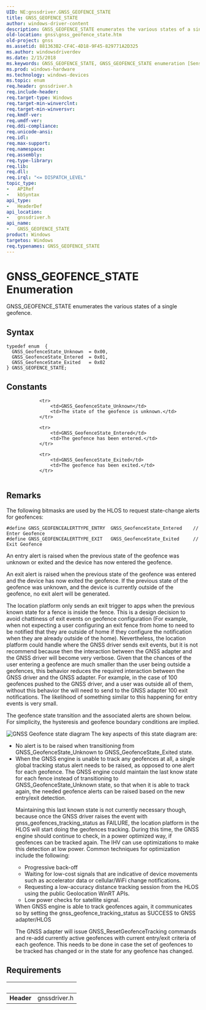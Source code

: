 ```yaml
---
UID: NE:gnssdriver.GNSS_GEOFENCE_STATE
title: GNSS_GEOFENCE_STATE
author: windows-driver-content
description: GNSS_GEOFENCE_STATE enumerates the various states of a single geofence.
old-location: gnss\gnss_geofence_state.htm
old-project: gnss
ms.assetid: 881363B2-CF4C-4D18-9F45-829771A2D325
ms.author: windowsdriverdev
ms.date: 2/15/2018
ms.keywords: GNSS_GEOFENCE_STATE, GNSS_GEOFENCE_STATE enumeration [Sensor Devices], GNSS_GeofenceState_Entered, GNSS_GeofenceState_Exited, GNSS_GeofenceState_Unknown, gnss.gnss_geofence_state, gnssdriver/GNSS_GEOFENCE_STATE, gnssdriver/GNSS_GeofenceState_Entered, gnssdriver/GNSS_GeofenceState_Exited, gnssdriver/GNSS_GeofenceState_Unknown
ms.prod: windows-hardware
ms.technology: windows-devices
ms.topic: enum
req.header: gnssdriver.h
req.include-header: 
req.target-type: Windows
req.target-min-winverclnt: 
req.target-min-winversvr: 
req.kmdf-ver: 
req.umdf-ver: 
req.ddi-compliance: 
req.unicode-ansi: 
req.idl: 
req.max-support: 
req.namespace: 
req.assembly: 
req.type-library: 
req.lib: 
req.dll: 
req.irql: "<= DISPATCH_LEVEL"
topic_type:
-	APIRef
-	kbSyntax
api_type:
-	HeaderDef
api_location:
-	gnssdriver.h
api_name:
-	GNSS_GEOFENCE_STATE
product: Windows
targetos: Windows
req.typenames: GNSS_GEOFENCE_STATE
---
```


# GNSS_GEOFENCE_STATE Enumeration
GNSS_GEOFENCE_STATE enumerates the various states of a single geofence.

## Syntax
````
typedef enum  { 
  GNSS_GeofenceState_Unknown  = 0x00,
  GNSS_GeofenceState_Entered  = 0x01,
  GNSS_GeofenceState_Exited   = 0x02
} GNSS_GEOFENCE_STATE;
````

## Constants

<table>
            
                <tr>
                    <td>GNSS_GeofenceState_Unknown</td>
                    <td>The state of the geofence is unknown.</td>
                </tr>
            
                <tr>
                    <td>GNSS_GeofenceState_Entered</td>
                    <td>The geofence has been entered.</td>
                </tr>
            
                <tr>
                    <td>GNSS_GeofenceState_Exited</td>
                    <td>The geofence has been exited.</td>
                </tr>
</table>

## Remarks

The following bitmasks are used by the HLOS to request state-change alerts for geofences:

<pre class="syntax" xml:space="preserve"><code>#define GNSS_GEOFENCEALERTTYPE_ENTRY  GNSS_GeofenceState_Entered    // Enter Geofence
#define GNSS_GEOFENCEALERTTYPE_EXIT   GNSS_GeofenceState_Exited     // Exit Geofence
</code></pre>
An entry alert is raised when the previous state of the geofence was unknown or exited and the device has now entered the geofence.

An exit alert is raised when the previous state of the geofence was entered and the device has now exited the geofence. If the previous state of the geofence was unknown, and the device is currently outside of the geofence, no exit alert will be generated.

The location platform only sends an exit trigger to apps when the previous known state for a fence is inside the fence. This is a design decision to avoid chattiness of exit events on geofence configuration (For example, when not expecting a user configuring an exit fence from home to need to be notified that they are outside of home if they configure the notification when they are already outside of the home). Nevertheless, the location platform could handle where the GNSS driver sends exit events, but it is not recommend because then the interaction between the GNSS adapter and the GNSS driver will become very verbose. Given that the chances of the user entering a geofence are much smaller than the user being outside a geofences, this behavior reduces the required interaction between the GNSS driver and the GNSS adapter. For example, in the  case of 100 geofences pushed to the GNSS driver, and a user was outside all of them, without this behavior the will need to send to the GNSS adapter 100 exit notifications. The likelihood of something similar to this happening for entry events is very small.

The geofence state transition and the associated alerts are shown below. For simplicity, the hysteresis and geofence boundary conditions are implied.

<img alt="GNSS Geofence state diagram" src="images/geofence_entry_exit_DRAFT.png"/>
The key aspects of this state diagram are:

<ul>
<li>
No alert is to be raised when transitioning from GNSS_GeofenceState_Unknown to GNSS_GeofenceState_Exited state.

</li>
<li>
When the GNSS engine is unable to track any geofences at all, a single global tracking status alert needs to be raised, as opposed to one alert for each geofence. The GNSS engine could maintain the last know state for each fence instead of transitioning to GNSS_GeofenceState_Unknown state, so that when it is able to track again, the needed geofence alerts can be raised based on the new entry/exit detection. 

Maintaining this last known state is not currently necessary though, because once the GNSS driver raises the event with gnss_geofences_tracking_status as FAILURE, the location platform in the HLOS will start doing the geofences tracking. During this time, the GNSS engine should continue to check, in a power optimized way, if geofences can be tracked again. The IHV can use optimizations to make this detection at low power. Common techniques for optimization include the following:

<ul>
<li>
Progressive back-off

</li>
<li>
Waiting for low-cost signals that are indicative of device movements such as accelerator data or cellular/WiFi change notifications.

</li>
<li>
Requesting a low-accuracy distance tracking session from the HLOS using the public Geolocation WinRT APIs.

</li>
<li>
Low power checks for satellite signal.

</li>
</ul>
When GNSS engine is able to track geofences again, it communicates so by setting the gnss_geofence_tracking_status as SUCCESS to GNSS adapter/HLOS

The GNSS adapter will issue GNSS_ResetGeofenceTracking commands and re-add currently active geofences with current entry/exit criteria of each geofence. This needs to be done in case the set of geofences to be tracked has changed or in the state for any geofence has changed. 

</li>
</ul>

## Requirements
| &nbsp; | &nbsp; |
| ---- |:---- |
| **Header** | gnssdriver.h |